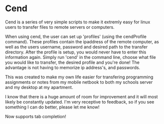 # Cend

Cend is a series of very simple scripts to make it extremly easy for linux users to transfer files to remote servers or computers. 

When using cend, the user can set up 'profiles' (using the cendProfile command). These profiles contain the ipaddress of the remote computer, as well as the users username, password and desired path to the transfer directory. After the profile is setup, you would never have to enter this information again. Simply run 'cend' in the command line, choose what file you would like to transfer, the desired profile and you're done! The advantage is not having to memorize ip address's, and passwords.

This was created to make my own life easier for transfering programming assignments or notes from my mobile netbook to both my schools server and my desktop at my apartment.

I know that there is a huge amount of room for improvement and it will most likely be constantly updated. I'm very receptive to feedback, so if you see something I can do better, please let me know!

Now supports tab completion!
